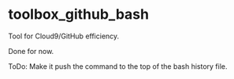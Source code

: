 # toolbox_github_bash

Tool for Cloud9/GitHub efficiency.

Done for now.

ToDo:
Make it push the command to the top of the bash history file.
